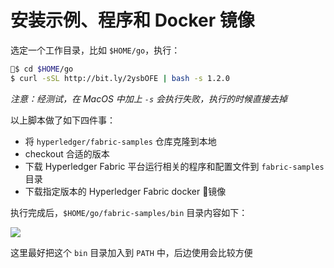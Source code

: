 # 安装示例、程序和 Docker 镜像

选定一个工作目录，比如 `$HOME/go`，执行：

```bash
$ cd $HOME/go
$ curl -sSL http://bit.ly/2ysbOFE | bash -s 1.2.0
```

*注意：经测试，在 MacOS 中加上 `-s` 会执行失败，执行的时候直接去掉*

以上脚本做了如下四件事：

- 将 `hyperledger/fabric-samples` 仓库克隆到本地
- checkout 合适的版本
- 下载 Hyperledger Fabric 平台运行相关的程序和配置文件到 `fabric-samples` 目录
- 下载指定版本的 Hyperledger Fabric docker 镜像

执行完成后，`$HOME/go/fabric-samples/bin` 目录内容如下：

![](https://ws2.sinaimg.cn/large/006tNc79gy1ft8fruw3qnj30jy02bt94.jpg)

这里最好把这个 `bin` 目录加入到 `PATH` 中，后边使用会比较方便